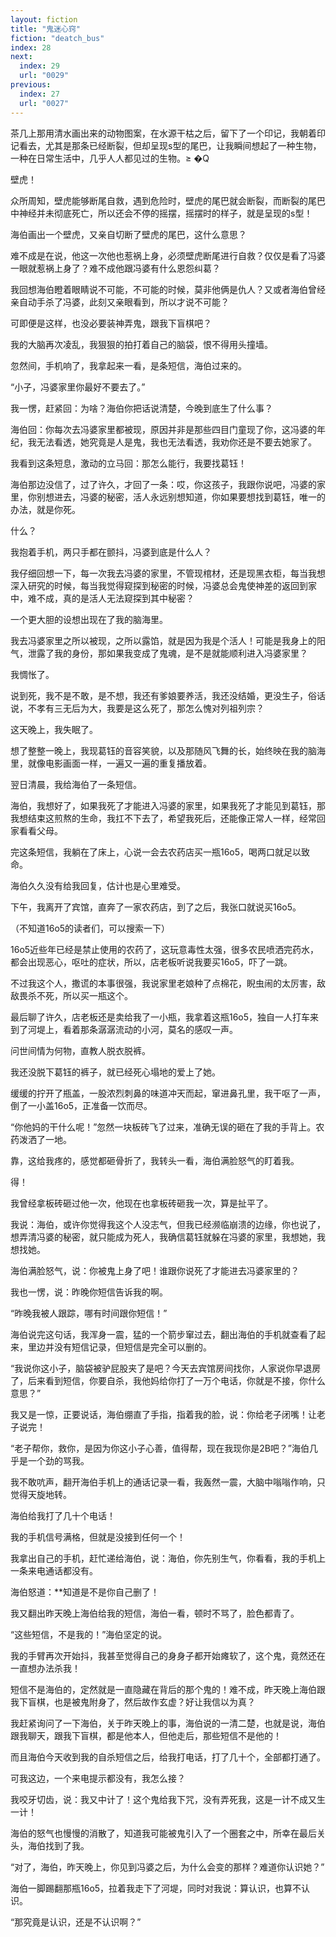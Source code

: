 ```yaml
---
layout: fiction
title: "鬼迷心窍"
fiction: "deatch_bus"
index: 28
next:
  index: 29
  url: "0029"
previous:
  index: 27
  url: "0027"
---
```

茶几上那用清水画出来的动物图案，在水源干枯之后，留下了一个印记，我朝着印记看去，尤其是那条已经断裂，但却呈现s型的尾巴，让我瞬间想起了一种生物，一种在日常生活中，几乎人人都见过的生物。≥ �Q

壁虎！

众所周知，壁虎能够断尾自救，遇到危险时，壁虎的尾巴就会断裂，而断裂的尾巴中神经并未彻底死亡，所以还会不停的摇摆，摇摆时的样子，就是呈现的s型！

海伯画出一个壁虎，又亲自切断了壁虎的尾巴，这什么意思？

难不成是在说，他这一次他也惹祸上身，必须壁虎断尾进行自救？仅仅是看了冯婆一眼就惹祸上身了？难不成他跟冯婆有什么恩怨纠葛？

我回想海伯瞪着眼睛说不可能，不可能的时候，莫非他俩是仇人？又或者海伯曾经亲自动手杀了冯婆，此刻又亲眼看到，所以才说不可能？

可即便是这样，也没必要装神弄鬼，跟我下盲棋吧？

我的大脑再次凌乱，我狠狠的拍打着自己的脑袋，恨不得用头撞墙。

忽然间，手机响了，我拿起来一看，是条短信，海伯过来的。

“小子，冯婆家里你最好不要去了。”

我一愣，赶紧回：为啥？海伯你把话说清楚，今晚到底生了什么事？

海伯回：你每次去冯婆家里都被现，原因并非是那些四目门童现了你，这冯婆的年纪，我无法看透，她究竟是人是鬼，我也无法看透，我劝你还是不要去她家了。

我看到这条短息，激动的立马回：那怎么能行，我要找葛钰！

海伯那边没信了，过了许久，才回了一条：哎，你这孩子，我跟你说吧，冯婆的家里，你别想进去，冯婆的秘密，活人永远别想知道，你如果要想找到葛钰，唯一的办法，就是你死。

什么？

我抱着手机，两只手都在颤抖，冯婆到底是什么人？

我仔细回想一下，每一次我去冯婆的家里，不管现棺材，还是现黑衣柜，每当我想深入研究的时候，每当我觉得窥探到秘密的时候，冯婆总会鬼使神差的返回到家中，难不成，真的是活人无法窥探到其中秘密？

一个更大胆的设想出现在了我的脑海里。

我去冯婆家里之所以被现，之所以露馅，就是因为我是个活人！可能是我身上的阳气，泄露了我的身份，那如果我变成了鬼魂，是不是就能顺利进入冯婆家里？

我惆怅了。

说到死，我不是不敢，是不想，我还有爹娘要养活，我还没结婚，更没生子，俗话说，不孝有三无后为大，我要是这么死了，那怎么愧对列祖列宗？

这天晚上，我失眠了。

想了整整一晚上，我现葛钰的音容笑貌，以及那随风飞舞的长，始终映在我的脑海里，就像电影画面一样，一遍又一遍的重复播放着。

翌日清晨，我给海伯了一条短信。

海伯，我想好了，如果我死了才能进入冯婆的家里，如果我死了才能见到葛钰，那我想结束这煎熬的生命，我扛不下去了，希望我死后，还能像正常人一样，经常回家看看父母。

完这条短信，我躺在了床上，心说一会去农药店买一瓶16o5，喝两口就足以致命。

海伯久久没有给我回复，估计也是心里难受。

下午，我离开了宾馆，直奔了一家农药店，到了之后，我张口就说买16o5。

（不知道16o5的读者们，可以搜索一下）

16o5近些年已经是禁止使用的农药了，这玩意毒性太强，很多农民喷洒完药水，都会出现恶心，呕吐的症状，所以，店老板听说我要买16o5，吓了一跳。

不过我这个人，撒谎的本事很强，我说家里老娘种了点棉花，睨虫闹的太厉害，敌敌畏杀不死，所以买一瓶这个。

最后聊了许久，店老板还是卖给我了一小瓶，我拿着这瓶16o5，独自一人打车来到了河堤上，看着那条潺潺流动的小河，莫名的感叹一声。

问世间情为何物，直教人脱衣脱裤。

我还没脱下葛钰的裤子，就已经死心塌地的爱上了她。

缓缓的拧开了瓶盖，一股浓烈刺鼻的味道冲天而起，窜进鼻孔里，我干呕了一声，倒了一小盖16o5，正准备一饮而尽。

“你他妈的干什么呢！”忽然一块板砖飞了过来，准确无误的砸在了我的手背上。农药泼洒了一地。

靠，这给我疼的，感觉都砸骨折了，我转头一看，海伯满脸怒气的盯着我。

得！

我曾经拿板砖砸过他一次，他现在也拿板砖砸我一次，算是扯平了。

我说：海伯，或许你觉得我这个人没志气，但我已经濒临崩溃的边缘，你也说了，想弄清冯婆的秘密，就只能成为死人，我确信葛钰就躲在冯婆的家里，我想她，我想找她。

海伯满脸怒气，说：你被鬼上身了吧！谁跟你说死了才能进去冯婆家里的？

我也一愣，说：昨晚你短信告诉我的啊。

“昨晚我被人跟踪，哪有时间跟你短信！”

海伯说完这句话，我浑身一震，猛的一个箭步窜过去，翻出海伯的手机就查看了起来，里边并没有短信记录，但短信是完全可以删的。

“我说你这小子，脑袋被驴屁股夹了是吧？今天去宾馆房间找你，人家说你早退房了，后来看到短信，你要自杀，我他妈给你打了一万个电话，你就是不接，你什么意思？”

我又是一惊，正要说话，海伯绷直了手指，指着我的脸，说：你给老子闭嘴！让老子说完！

“老子帮你，救你，是因为你这小子心善，值得帮，现在我现你是2B吧？”海伯几乎是一个劲的骂我。

我不敢吭声，翻开海伯手机上的通话记录一看，我轰然一震，大脑中嗡嗡作响，只觉得天旋地转。

海伯给我打了几十个电话！

我的手机信号满格，但就是没接到任何一个！

我拿出自己的手机，赶忙递给海伯，说：海伯，你先别生气，你看看，我的手机上一条来电通话都没有。

海伯怒道：**知道是不是你自己删了！

我又翻出昨天晚上海伯给我的短信，海伯一看，顿时不骂了，脸色都青了。

“这些短信，不是我的！”海伯坚定的说。

我的手臂再次开始抖，我甚至觉得自己的身身子都开始瘫软了，这个鬼，竟然还在一直想办法杀我！

短信不是海伯的，定然就是一直隐藏在背后的那个鬼的！难不成，昨天晚上海伯跟我下盲棋，也是被鬼附身了，然后故作玄虚？好让我信以为真？

我赶紧询问了一下海伯，关于昨天晚上的事，海伯说的一清二楚，也就是说，海伯跟我聊天，跟我下盲棋，都是他本人，但他走后，那些短信不是他的！

而且海伯今天收到我的自杀短信之后，给我打电话，打了几十个，全部都打通了。

可我这边，一个来电提示都没有，我怎么接？

我咬牙切齿，说：我又中计了！这个鬼给我下咒，没有弄死我，这是一计不成又生一计！

海伯的怒气也慢慢的消散了，知道我可能被鬼引入了一个圈套之中，所幸在最后关头，海伯找到了我。

“对了，海伯，昨天晚上，你见到冯婆之后，为什么会变的那样？难道你认识她？”

海伯一脚踢翻那瓶16o5，拉着我走下了河堤，同时对我说：算认识，也算不认识。

“那究竟是认识，还是不认识啊？”